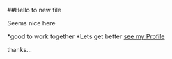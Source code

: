 ##Hello to new file

Seems nice here

*good to work together
*Lets get better
[see my Profile](http://pkworlz.branded.me)

thanks...